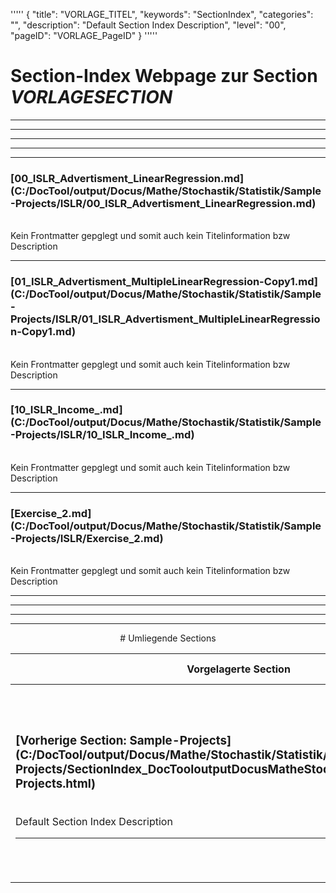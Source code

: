 '''''
{
"title": "VORLAGE_TITEL",
"keywords": "SectionIndex",
"categories": "",
"description": "Default Section Index Description",
"level": "00",
"pageID": "VORLAGE_PageID"
}
'''''


<h1>Section-Index Webpage zur Section <i>VORLAGESECTION</i></h1>

<hr><hr><hr><hr><hr>


<h3>[00_ISLR_Advertisment_LinearRegression.md](C:/DocTool/output/Docus/Mathe/Stochastik/Statistik/Sample-Projects/ISLR/00_ISLR_Advertisment_LinearRegression.md)</h3><br>Kein Frontmatter gepglegt und somit auch kein Titelinformation bzw Description<hr>


<h3>[01_ISLR_Advertisment_MultipleLinearRegression-Copy1.md](C:/DocTool/output/Docus/Mathe/Stochastik/Statistik/Sample-Projects/ISLR/01_ISLR_Advertisment_MultipleLinearRegression-Copy1.md)</h3><br>Kein Frontmatter gepglegt und somit auch kein Titelinformation bzw Description<hr>


<h3>[10_ISLR_Income_.md](C:/DocTool/output/Docus/Mathe/Stochastik/Statistik/Sample-Projects/ISLR/10_ISLR_Income_.md)</h3><br>Kein Frontmatter gepglegt und somit auch kein Titelinformation bzw Description<hr>


<h3>[Exercise_2.md](C:/DocTool/output/Docus/Mathe/Stochastik/Statistik/Sample-Projects/ISLR/Exercise_2.md)</h3><br>Kein Frontmatter gepglegt und somit auch kein Titelinformation bzw Description<hr><center><hr><hr><hr> # Umliegende Sections
 </h2><br><table><thead> <tr> <th><center>Vorgelagerte Section</center></th> <th><center>Nachgelagerte Section</center></th></tr></thead><tbody><tr><td><h3>[Vorherige Section: Sample-Projects](C:/DocTool/output/Docus/Mathe/Stochastik/Statistik/Sample-Projects/SectionIndex_DocTooloutputDocusMatheStochastikStatistikSample-Projects.html)</h3><br>Default Section Index Description<hr></td><td><h3>Nachfolgende Section:</h3><br><h2> Die Metadaten wurde nicht eingelesen<br></h2></td></tr></tbody></table>